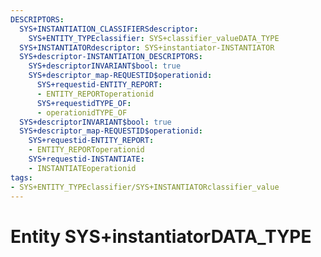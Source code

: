 ```yaml
---
DESCRIPTORS:
  SYS+INSTANTIATION_CLASSIFIERSdescriptor:
    SYS+ENTITY_TYPEclassifier: SYS+classifier_valueDATA_TYPE
  SYS+INSTANTIATORdescriptor: SYS+instantiator-INSTANTIATOR
  SYS+descriptor-INSTANTIATION_DESCRIPTORS:
    SYS+descriptorINVARIANT$bool: true
    SYS+descriptor_map-REQUESTID$operationid:
      SYS+requestid-ENTITY_REPORT:
      - ENTITY_REPORToperationid
      SYS+requestidTYPE_OF:
      - operationidTYPE_OF
  SYS+descriptorINVARIANT$bool: true
  SYS+descriptor_map-REQUESTID$operationid:
    SYS+requestid-ENTITY_REPORT:
    - ENTITY_REPORToperationid
    SYS+requestid-INSTANTIATE:
    - INSTANTIATEoperationid
tags:
- SYS+ENTITY_TYPEclassifier/SYS+INSTANTIATORclassifier_value
---
```

# Entity SYS+instantiatorDATA_TYPE

